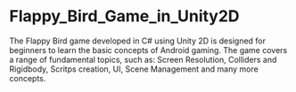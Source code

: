 # Flappy_Bird_Game_in_Unity2D
The Flappy Bird game developed in C# using Unity 2D is designed for beginners to learn the basic concepts of Android gaming. The game covers a range of fundamental topics, such as: Screen Resolution, Colliders and Rigidbody, Scritps creation, UI, Scene Management and many more concepts.
